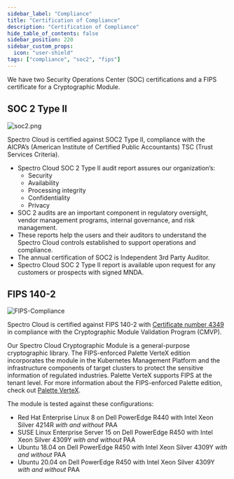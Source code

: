 ```yaml
---
sidebar_label: "Compliance"
title: "Certification of Compliance"
description: "Certification of Compliance"
hide_table_of_contents: false
sidebar_position: 220
sidebar_custom_props: 
  icon: "user-shield"
tags: ["compliance", "soc2", "fips"]
---
```


We have two Security Operations Center (SOC) certifications and a FIPS certificate for a Cryptographic Module. 

## SOC 2 Type II

![soc2.png](/soc2.png "#width=180px")

Spectro Cloud is certified against SOC2 Type II, compliance with the AICPA’s (American Institute of Certified Public Accountants) TSC (Trust Services Criteria).
* Spectro Cloud SOC 2 Type II audit report assures our organization’s:
   * Security
   * Availability
   * Processing integrity
   * Confidentiality
   * Privacy
* SOC 2 audits are an important component in regulatory oversight, vendor management programs, internal governance, and risk management.
* These reports help the users and their auditors to understand the Spectro Cloud controls established to support operations and compliance.
* The annual certification of SOC2 is Independent 3rd Party Auditor.
* Spectro Cloud SOC 2 Type II report is available upon request for any customers or prospects with signed MNDA.

## FIPS 140-2


![FIPS-Compliance](/docs_compliance_compliance_fips-logo.png "#width=180px")

Spectro Cloud is certified against FIPS 140-2 with [Certificate number 4349](https://csrc.nist.gov/projects/cryptographic-module-validation-program/certificate/4349) in compliance with the Cryptographic Module Validation Program (CMVP). 

Our Spectro Cloud Cryptographic Module is a general-purpose cryptographic library. The FIPS-enforced Palette VerteX edition incorporates the module in the Kubernetes Management Platform and the infrastructure components of target clusters to protect the sensitive information of regulated industries. Palette VerteX supports FIPS at the tenant level. For more information about the FIPS-enforced Palette edition, check out [Palette VerteX](/vertex). 

The module is tested against these configurations:

* Red Hat Enterprise Linux 8 on Dell PowerEdge R440 with Intel Xeon Silver 4214R _with and without_ PAA
* SUSE Linux Enterprise Server 15 on Dell PowerEdge R450 with Intel Xeon Silver 4309Y _with and without_ PAA
* Ubuntu 18.04 on Dell PowerEdge R450 with Intel Xeon Silver 4309Y _with and without_ PAA
* Ubuntu 20.04 on Dell PowerEdge R450 with Intel Xeon Silver 4309Y _with and without_ PAA
